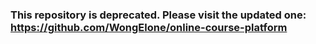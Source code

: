 ### This repository is deprecated. Please visit the updated one: https://github.com/WongElone/online-course-platform